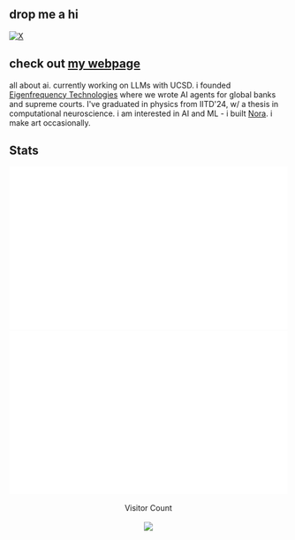 ## drop me a hi &nbsp;
<a href="https://x.com/nishantsh2002" target="_blank" rel="noopener noreferrer">
  <img alt="X " src="https://about.x.com/content/dam/about-twitter/x/large-x-logo.png.twimg.1920.png" height="18px" />
</a>



## check out [my webpage](https://nishant-sharma.com)
all about ai. currently working on LLMs with UCSD. i founded [Eigenfrequency Technologies](https://www.insituate.ai/) where we wrote AI agents for global banks and supreme courts. I've graduated in physics from IITD'24, w/ a thesis in computational neuroscience. i am interested in AI and ML - i built [Nora](https://play.google.com/store/apps/details?id=com.insituate.nora&pli=1). i make art occasionally.

## Stats
<a href='https://github.com/sevendaystoglory/github-stats-transparent'>

![Stats Overview](https://raw.githubusercontent.com/sevendaystoglory/stats-generator/master/generated/overview.svg#gh-dark-mode-only)
![Most Used Languages](https://raw.githubusercontent.com/sevendaystoglory/stats-generator/master/generated/languages.svg#gh-dark-mode-only)

</a>

<p align="center"> 
  Visitor Count<br><br>
  <img src="https://profile-counter.glitch.me/sevendaystoglory/count.svg" />
</p>
